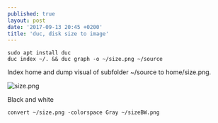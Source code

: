 ```yaml
---
published: true
layout: post
date: '2017-09-13 20:45 +0200'
title: 'duc, disk size to image'
---
```

    sudo apt install duc
    duc index ~/. && duc graph -o ~/size.png ~/source
    
Index home and dump visual of subfolder ~/source to home/size.png.

![size.png]({{site.baseurl}}/media/size.png)

Black and white

    convert ~/size.png -colorspace Gray ~/sizeBW.png
    
